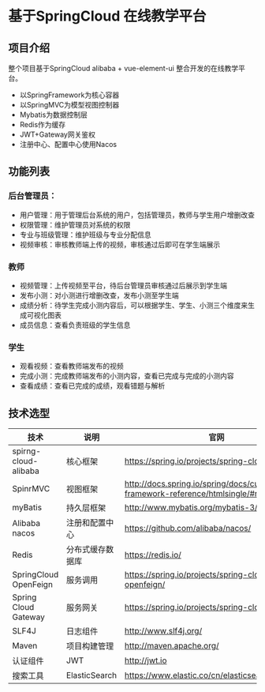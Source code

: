# 基于SpringCloud 在线教学平台

## 项目介绍
整个项目基于SpringCloud alibaba + vue-element-ui 整合开发的在线教学平台。
- 以SpringFramework为核心容器
- 以SpringMVC为模型视图控制器
- Mybatis为数据控制层
- Redis作为缓存
- JWT+Gateway网关鉴权
- 注册中心、配置中心使用Nacos

## 功能列表
### 后台管理员：
- 用户管理：用于管理后台系统的用户，包括管理员，教师与学生用户增删改查
- 权限管理：维护管理员对系统的权限
- 专业与班级管理：维护班级与专业分配信息
- 视频审核：审核教师端上传的视频，审核通过后即可在学生端展示
### 教师
- 视频管理：上传视频至平台，待后台管理员审核通过后展示到学生端
- 发布小测：对小测进行增删改查，发布小测至学生端
- 成绩分析：待学生完成小测内容后，可以根据学生、学生、小测三个维度来生成可视化图表
- 成员信息：查看负责班级的学生信息
### 学生
- 观看视频：查看教师端发布的视频
- 完成小测：完成教师端发布的小测内容，查看已完成与完成的小测内容
- 查看成绩：查看已完成的成绩，观看错题与解析

## 技术选型
|技术|说明| 官网|
|----|----|----|
|spirng-cloud-alibaba|核心框架|https://spring.io/projects/spring-cloud-alibaba/|
|SpinrMVC|视图框架|http://docs.spring.io/spring/docs/current/spring-framework-reference/htmlsingle/#mvc|
|myBatis|持久层框架|http://www.mybatis.org/mybatis-3/zh/index.html|
|Alibaba nacos|注册和配置中心|https://github.com/alibaba/nacos/|
|Redis|分布式缓存数据库|	https://redis.io/|
|SpringCloud OpenFeign|服务调用|https://spring.io/projects/spring-cloud-openfeign/|
|Spring Cloud Gateway|服务网关|https://spring.io/projects/spring-cloud-gateway/|
|SLF4J	|日志组件|	http://www.slf4j.org/|
|Maven|项目构建管理|http://maven.apache.org/|
|认证组件|JWT|http://jwt.io|
|搜索工具|ElasticSearch|https://www.elastic.co/cn/elasticsearch/|
